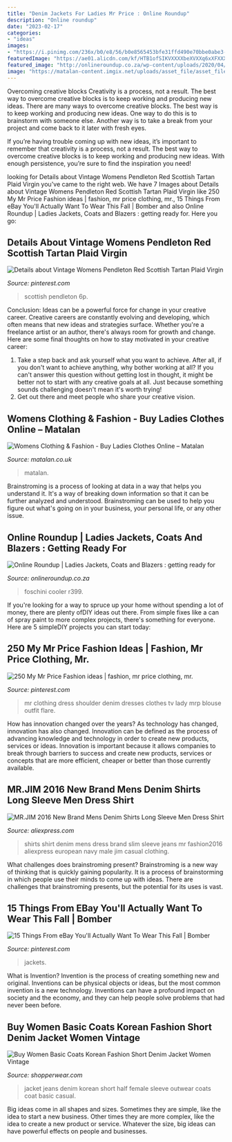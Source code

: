 ```yaml
---
title: "Denim Jackets For Ladies Mr Price : Online Roundup"
description: "Online roundup"
date: "2023-02-17"
categories:
- "ideas"
images:
- "https://i.pinimg.com/236x/b0/e8/56/b0e8565453bfe31ffd490e70bbe0abe3--shoulder-dress-the-shoulder.jpg"
featuredImage: "https://ae01.alicdn.com/kf/HTB1ofSIKVXXXXbeXVXXq6xXFXXXL/MR-JIM-2016-New-Brand-Mens-Denim-Shirts-Long-Sleeve-Men-Dress-Shirt-Fashion-Slim-Fit.jpg"
featured_image: "http://onlineroundup.co.za/wp-content/uploads/2020/04/fos1.jpg"
image: "https://matalan-content.imgix.net/uploads/asset_file/asset_file/159648/1515403665.938422-Womens-Week-47-Dep_19.jpg?ixlib=rails-2.1.4&amp;auto=format%2Ccompress&amp;cs=tinysrgb&amp;w=708&amp;h=749&amp;dpr=2&amp;q=30&amp;s=a599da91d5f7ce99c552667ea2b39c66"
---
```



Overcoming creative blocks
Creativity is a process, not a result. The best way to overcome creative blocks is to keep working and producing new ideas.
There are many ways to overcome creative blocks. The best way is to keep working and producing new ideas. One way to do this is to brainstorm with someone else. Another way is to take a break from your project and come back to it later with fresh eyes.

If you’re having trouble coming up with new ideas, it’s important to remember that creativity is a process, not a result. The best way to overcome creative blocks is to keep working and producing new ideas. With enough persistence, you’re sure to find the inspiration you need!

	

		
looking for Details about Vintage Womens Pendleton Red Scottish Tartan Plaid Virgin you've came to the right web. We have 7 Images about Details about Vintage Womens Pendleton Red Scottish Tartan Plaid Virgin like 250 My Mr Price Fashion ideas | fashion, mr price clothing, mr., 15 Things From eBay You&#039;ll Actually Want To Wear This Fall | Bomber and also Online Roundup | Ladies Jackets, Coats and Blazers : getting ready for. Here you go:
		
    
## Details About Vintage Womens Pendleton Red Scottish Tartan Plaid Virgin

<img loading=lazy src="https://i.pinimg.com/originals/61/96/25/6196253d3d7575b3e9326a19c87ef20c.jpg" onerror="this.onerror=null;this.src='https://tse3.mm.bing.net/th?id=OIP.DE-A5EQQn2PHUTzwXbpRFgHaJ4&amp;pid=15.1';" alt="Details about Vintage Womens Pendleton Red Scottish Tartan Plaid Virgin">

_Source: pinterest.com_

>scottish pendleton 6p. 

	

Conclusion: Ideas can be a powerful force for change in your creative career.
Creative careers are constantly evolving and developing, which often means that new ideas and strategies surface. Whether you're a freelance artist or an author, there's always room for growth and change. Here are some final thoughts on how to stay motivated in your creative career:
1) Take a step back and ask yourself what you want to achieve. After all, if you don't want to achieve anything, why bother working at all? If you can't answer this question without getting lost in thought, it might be better not to start with any creative goals at all. Just because something sounds challenging doesn't mean it's worth trying!
2) Get out there and meet people who share your creative vision.

    
## Womens Clothing &amp; Fashion - Buy Ladies Clothes Online – Matalan

<img loading=lazy src="https://matalan-content.imgix.net/uploads/asset_file/asset_file/159648/1515403665.938422-Womens-Week-47-Dep_19.jpg?ixlib=rails-2.1.4&amp;auto=format%2Ccompress&amp;cs=tinysrgb&amp;w=708&amp;h=749&amp;dpr=2&amp;q=30&amp;s=a599da91d5f7ce99c552667ea2b39c66" onerror="this.onerror=null;this.src='https://tse1.mm.bing.net/th?id=OIP.oLrYHCb4yi7KhrK64iA7rgHaH1&amp;pid=15.1';" alt="Womens Clothing &amp; Fashion - Buy Ladies Clothes Online – Matalan">

_Source: matalan.co.uk_

>matalan. 

	

Brainstroming is a process of looking at data in a way that helps you understand it. It's a way of breaking down information so that it can be further analyzed and understood. Brainstroming can be used to help you figure out what's going on in your business, your personal life, or any other issue.

    
## Online Roundup | Ladies Jackets, Coats And Blazers : Getting Ready For

<img loading=lazy src="http://onlineroundup.co.za/wp-content/uploads/2020/04/fos1.jpg" onerror="this.onerror=null;this.src='https://tse3.mm.bing.net/th?id=OIP.n0W-cfaTyPjPGQDZcYif_AAAAA&amp;pid=15.1';" alt="Online Roundup | Ladies Jackets, Coats and Blazers : getting ready for">

_Source: onlineroundup.co.za_

>foschini cooler r399. 

	

If you're looking for a way to spruce up your home without spending a lot of money, there are plenty ofDIY ideas out there. From simple fixes like a can of spray paint to more complex projects, there's something for everyone. Here are 5 simpleDIY projects you can start today:

    
## 250 My Mr Price Fashion Ideas | Fashion, Mr Price Clothing, Mr.

<img loading=lazy src="https://i.pinimg.com/236x/b0/e8/56/b0e8565453bfe31ffd490e70bbe0abe3--shoulder-dress-the-shoulder.jpg" onerror="this.onerror=null;this.src='https://tse4.mm.bing.net/th?id=OIP.96PjRh9LBNYCRC2o03jhkQAAAA&amp;pid=15.1';" alt="250 My Mr Price Fashion ideas | fashion, mr price clothing, mr.">

_Source: pinterest.com_

>mr clothing dress shoulder denim dresses clothes tv lady mrp blouse outfit flare. 

	

How has innovation changed over the years?
As technology has changed, innovation has also changed. Innovation can be defined as the process of advancing knowledge and technology in order to create new products, services or ideas. Innovation is important because it allows companies to break through barriers to success and create new products, services or concepts that are more efficient, cheaper or better than those currently available.

    
## MR.JIM 2016 New Brand Mens Denim Shirts Long Sleeve Men Dress Shirt

<img loading=lazy src="https://ae01.alicdn.com/kf/HTB1ofSIKVXXXXbeXVXXq6xXFXXXL/MR-JIM-2016-New-Brand-Mens-Denim-Shirts-Long-Sleeve-Men-Dress-Shirt-Fashion-Slim-Fit.jpg" onerror="this.onerror=null;this.src='https://tse3.mm.bing.net/th?id=OIP.GDNgVNK8vfiDU3HF9yZvwgHaHa&amp;pid=15.1';" alt="MR.JIM 2016 New Brand Mens Denim Shirts Long Sleeve Men Dress Shirt">

_Source: aliexpress.com_

>shirts shirt denim mens dress brand slim sleeve jeans mr fashion2016 aliexpress european navy male jim casual clothing. 

	

What challenges does brainstroming present?
Brainstroming is a new way of thinking that is quickly gaining popularity. It is a process of brainstorming in which people use their minds to come up with ideas. There are challenges that brainstroming presents, but the potential for its uses is vast.

    
## 15 Things From EBay You&#039;ll Actually Want To Wear This Fall | Bomber

<img loading=lazy src="https://i.pinimg.com/originals/a7/5a/4f/a75a4f949f9432d6f7fd58ab23e80a7f.jpg" onerror="this.onerror=null;this.src='https://tse1.mm.bing.net/th?id=OIP.wSK9rDJnN6IeCvXbza7HfgHaHa&amp;pid=15.1';" alt="15 Things From eBay You&#039;ll Actually Want To Wear This Fall | Bomber">

_Source: pinterest.com_

>jackets. 

	

What is Invention?
Invention is the process of creating something new and original. Inventions can be physical objects or ideas, but the most common invention is a new technology. Inventions can have a profound impact on society and the economy, and they can help people solve problems that had never been before.

    
## Buy Women Basic Coats Korean Fashion Short Denim Jacket Women Vintage

<img loading=lazy src="https://www.shopperwear.com/media/catalog/product/cache/1/thumbnail/600x/17f82f742ffe127f42dca9de82fb58b1/w/o/women-basic-coats-korean-fashion-short-denim-jacket-women-vintage-half-sleeve-female-jeans-coat-casual-girls-outwear-extra-image-2.jpg" onerror="this.onerror=null;this.src='https://tse3.mm.bing.net/th?id=OIP.qcSJaa_iK0JhSlHE-Qrq1QHaHa&amp;pid=15.1';" alt="Buy Women Basic Coats Korean Fashion Short Denim Jacket Women Vintage">

_Source: shopperwear.com_

>jacket jeans denim korean short half female sleeve outwear coats coat basic casual. 

	

Big ideas come in all shapes and sizes. Sometimes they are simple, like the idea to start a new business. Other times they are more complex, like the idea to create a new product or service. Whatever the size, big ideas can have powerful effects on people and businesses.

